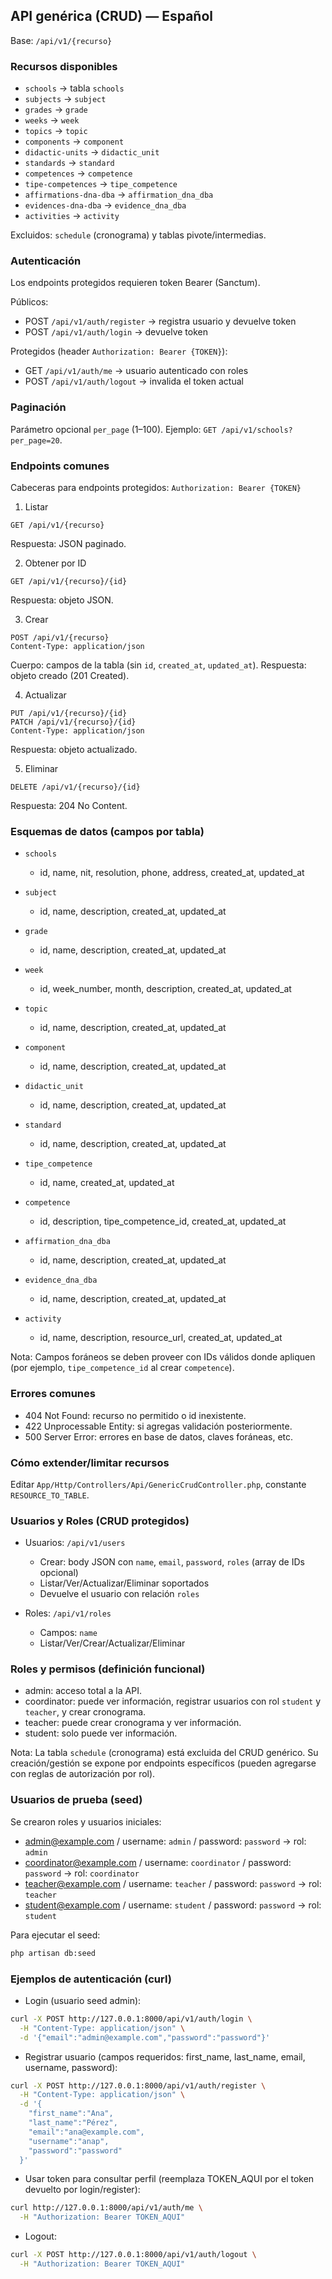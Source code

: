 ## API genérica (CRUD) — Español

Base: `/api/v1/{recurso}`

### Recursos disponibles
- `schools` → tabla `schools`
- `subjects` → `subject`
- `grades` → `grade`
- `weeks` → `week`
- `topics` → `topic`
- `components` → `component`
- `didactic-units` → `didactic_unit`
- `standards` → `standard`
- `competences` → `competence`
- `tipe-competences` → `tipe_competence`
- `affirmations-dna-dba` → `affirmation_dna_dba`
- `evidences-dna-dba` → `evidence_dna_dba`
- `activities` → `activity`

Excluidos: `schedule` (cronograma) y tablas pivote/intermedias.

### Autenticación
Los endpoints protegidos requieren token Bearer (Sanctum).

Públicos:
- POST `/api/v1/auth/register` → registra usuario y devuelve token
- POST `/api/v1/auth/login` → devuelve token

Protegidos (header `Authorization: Bearer {TOKEN}`):
- GET `/api/v1/auth/me` → usuario autenticado con roles
- POST `/api/v1/auth/logout` → invalida el token actual

### Paginación
Parámetro opcional `per_page` (1–100). Ejemplo: `GET /api/v1/schools?per_page=20`.

### Endpoints comunes

Cabeceras para endpoints protegidos: `Authorization: Bearer {TOKEN}`

1) Listar
```
GET /api/v1/{recurso}
```
Respuesta: JSON paginado.

2) Obtener por ID
```
GET /api/v1/{recurso}/{id}
```
Respuesta: objeto JSON.

3) Crear
```
POST /api/v1/{recurso}
Content-Type: application/json
```
Cuerpo: campos de la tabla (sin `id`, `created_at`, `updated_at`).
Respuesta: objeto creado (201 Created).

4) Actualizar
```
PUT /api/v1/{recurso}/{id}
PATCH /api/v1/{recurso}/{id}
Content-Type: application/json
```
Respuesta: objeto actualizado.

5) Eliminar
```
DELETE /api/v1/{recurso}/{id}
```
Respuesta: 204 No Content.

### Esquemas de datos (campos por tabla)

- `schools`
  - id, name, nit, resolution, phone, address, created_at, updated_at

- `subject`
  - id, name, description, created_at, updated_at

- `grade`
  - id, name, description, created_at, updated_at

- `week`
  - id, week_number, month, description, created_at, updated_at

- `topic`
  - id, name, description, created_at, updated_at

- `component`
  - id, name, description, created_at, updated_at

- `didactic_unit`
  - id, name, description, created_at, updated_at

- `standard`
  - id, name, description, created_at, updated_at

- `tipe_competence`
  - id, name, created_at, updated_at

- `competence`
  - id, description, tipe_competence_id, created_at, updated_at

- `affirmation_dna_dba`
  - id, name, description, created_at, updated_at

- `evidence_dna_dba`
  - id, name, description, created_at, updated_at

- `activity`
  - id, name, description, resource_url, created_at, updated_at

Nota: Campos foráneos se deben proveer con IDs válidos donde apliquen (por ejemplo, `tipe_competence_id` al crear `competence`).

### Errores comunes
- 404 Not Found: recurso no permitido o id inexistente.
- 422 Unprocessable Entity: si agregas validación posteriormente.
- 500 Server Error: errores en base de datos, claves foráneas, etc.

### Cómo extender/limitar recursos
Editar `App/Http/Controllers/Api/GenericCrudController.php`, constante `RESOURCE_TO_TABLE`.

### Usuarios y Roles (CRUD protegidos)

- Usuarios: `/api/v1/users`
  - Crear: body JSON con `name`, `email`, `password`, `roles` (array de IDs opcional)
  - Listar/Ver/Actualizar/Eliminar soportados
  - Devuelve el usuario con relación `roles`

- Roles: `/api/v1/roles`
  - Campos: `name`
  - Listar/Ver/Crear/Actualizar/Eliminar

### Roles y permisos (definición funcional)

- admin: acceso total a la API.
- coordinator: puede ver información, registrar usuarios con rol `student` y `teacher`, y crear cronograma.
- teacher: puede crear cronograma y ver información.
- student: solo puede ver información.

Nota: La tabla `schedule` (cronograma) está excluida del CRUD genérico. Su creación/gestión se expone por endpoints específicos (pueden agregarse con reglas de autorización por rol).

### Usuarios de prueba (seed)

Se crearon roles y usuarios iniciales:

- admin@example.com / username: `admin` / password: `password` → rol: `admin`
- coordinator@example.com / username: `coordinator` / password: `password` → rol: `coordinator`
- teacher@example.com / username: `teacher` / password: `password` → rol: `teacher`
- student@example.com / username: `student` / password: `password` → rol: `student`

Para ejecutar el seed:

```bash
php artisan db:seed
```

### Ejemplos de autenticación (curl)

- Login (usuario seed admin):
```bash
curl -X POST http://127.0.0.1:8000/api/v1/auth/login \
  -H "Content-Type: application/json" \
  -d '{"email":"admin@example.com","password":"password"}'
```

- Registrar usuario (campos requeridos: first_name, last_name, email, username, password):
```bash
curl -X POST http://127.0.0.1:8000/api/v1/auth/register \
  -H "Content-Type: application/json" \
  -d '{
    "first_name":"Ana",
    "last_name":"Pérez",
    "email":"ana@example.com",
    "username":"anap",
    "password":"password"
  }'
```

- Usar token para consultar perfil (reemplaza TOKEN_AQUI por el token devuelto por login/register):
```bash
curl http://127.0.0.1:8000/api/v1/auth/me \
  -H "Authorization: Bearer TOKEN_AQUI"
```

- Logout:
```bash
curl -X POST http://127.0.0.1:8000/api/v1/auth/logout \
  -H "Authorization: Bearer TOKEN_AQUI"
```

